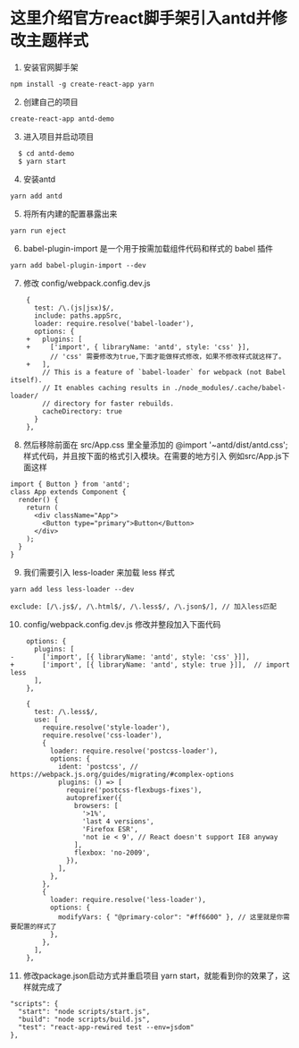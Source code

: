 # 这里介绍官方react脚手架引入antd并修改主题样式
1.  安装官网脚手架
```
npm install -g create-react-app yarn
```
2.  创建自己的项目  
```
create-react-app antd-demo
```
3.  进入项目并启动项目  
```
  $ cd antd-demo
  $ yarn start
```
4.  安装antd  
```
yarn add antd
```
5.  将所有内建的配置暴露出来 
```
yarn run eject
```
6. babel-plugin-import 是一个用于按需加载组件代码和样式的 babel 插件
```
yarn add babel-plugin-import --dev
```

7.  修改 config/webpack.config.dev.js
```
    {
      test: /\.(js|jsx)$/,
      include: paths.appSrc,
      loader: require.resolve('babel-loader'),
      options: {
    +   plugins: [
    +     ['import', { libraryName: 'antd', style: 'css' }], 
          // 'css' 需要修改为true,下面才能做样式修改，如果不修改样式就这样了。
    +   ],
        // This is a feature of `babel-loader` for webpack (not Babel itself).
        // It enables caching results in ./node_modules/.cache/babel-loader/
        // directory for faster rebuilds.
        cacheDirectory: true
      }
    },
```
8.  然后移除前面在 src/App.css 里全量添加的 @import '~antd/dist/antd.css'; 样式代码，并且按下面的格式引入模块。在需要的地方引入 例如src/App.js下面这样
```
import { Button } from 'antd';
class App extends Component {
  render() {
    return (
      <div className="App">
        <Button type="primary">Button</Button>
      </div>
    );
  }
}
```
9.  我们需要引入 less-loader 来加载 less 样式  
```
yarn add less less-loader --dev
```
```
exclude: [/\.js$/, /\.html$/, /\.less$/, /\.json$/], // 加入less匹配
```
10. config/webpack.config.dev.js 修改并整段加入下面代码
```
    options: {
      plugins: [
-       ['import', [{ libraryName: 'antd', style: 'css' }]],
+       ['import', [{ libraryName: 'antd', style: true }]],  // import less
      ],
    },
```
```
    {
      test: /\.less$/,
      use: [
        require.resolve('style-loader'),
        require.resolve('css-loader'),
        {
          loader: require.resolve('postcss-loader'),
          options: {
            ident: 'postcss', // https://webpack.js.org/guides/migrating/#complex-options
            plugins: () => [
              require('postcss-flexbugs-fixes'),
              autoprefixer({
                browsers: [
                  '>1%',
                  'last 4 versions',
                  'Firefox ESR',
                  'not ie < 9', // React doesn't support IE8 anyway
                ],
                flexbox: 'no-2009',
              }),
            ],
          },
        },
        {
          loader: require.resolve('less-loader'),
          options: {
            modifyVars: { "@primary-color": "#ff6600" }, // 这里就是你需要配置的样式了
          },
        },
      ],
    },
```
11. 修改package.json启动方式并重启项目 yarn start，就能看到你的效果了，这样就完成了
```
"scripts": {
  "start": "node scripts/start.js",
  "build": "node scripts/build.js",
  "test": "react-app-rewired test --env=jsdom"
},
```
